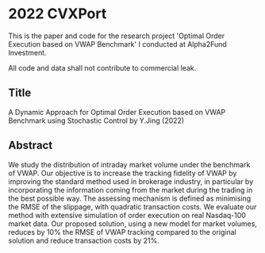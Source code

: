 # 2022 CVXPort
This is the paper and code for the research project 'Optimal Order Execution based on VWAP Benchmark' I conducted at Alpha2Fund Investment.  
  
All code and data shall not contribute to commercial leak.  
 
## Title
A Dynamic Approach for Optimal Order Execution based on VWAP Benchmark using Stochastic Control by Y.Jing (2022)

## Abstract
We study the distribution of intraday market volume under the benchmark of VWAP.
Our objective is to increase the tracking fidelity of VWAP by improving the standard
method used in brokerage industry, in particular by incorporating the information coming
from the market during the trading in the best possible way. The assessing mechanism is
defined as minimising the RMSE of the slippage, with quadratic transaction costs. We
evaluate our method with extensive simulation of order execution on real Nasdaq-100
market data. Our proposed solution, using a new model for market volumes, reduces
by 10% the RMSE of VWAP tracking compared to the original solution and reduce
transaction costs by 21%.


  

